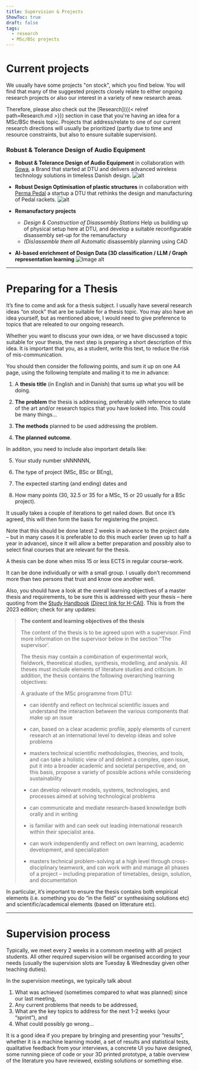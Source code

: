 ```yaml
---
title: Supervision & Projects
ShowToc: true
draft: false
tags:
  - research
  - MSc/BSc projects
---
```



# Current projects
We usually have some projects "on stock", which you find below. You will find that many of the suggested projects closely relate to either ongoing research projects or also our interest in a variety of new research areas. 

Therefore, please also check out the [Research]({{< relref path=Research.md >}}) section in case that you're having an idea for a MSc/BSc thesis topic. Projects that address/relate to one of our current research directions will usually be prioritized (partly due to time and resource constraints, but also to ensure suitable supervision). 


###  Robust & Tolerance Design of Audio Equipment

-  **Robust & Tolerance Design of Audio Equipment**
	in collaboration with [Sowa](https://www.sowasound.com/), a Brand that started at DTU and delivers advanced wireless technology solutions in timeless Danish design.
	![alt](https://images.squarespace-cdn.com/content/v1/64f72746c655ff0cf5caeed1/33220060-297f-4f45-91c2-340e23db7475/Explosion+live6.png?format=2500w)
  
- **Robust Design Optimisation of plastic structures**
	  in collaboration with [Perma Pedal](https://permapadel.com/) a startup a DTU that rethinks the design and manufacturing of Pedal rackets. 
	![alt](https://cdn.shopify.com/s/files/1/0862/7152/5212/files/LUT2-12.jpg?v=1743267797&width=1440)
  
 
- **Remanufactory projects**
	- *Design & Construction of Disassembly Stations* 
	  Help us building up of physical setup here at DTU, and develop a suitable reconfigurable disassembly set-up for the remanufactury
	- *(Dis)assemble them all*
	  Automatic disassembly planning using CAD

- **AI-based enrichment of Design Data (3D classification / LLM / Graph representation learning** 
  ![Image alt](/images/azembra.png)



---

# Preparing for a Thesis

It’s fine to come and ask for a thesis subject. I usually have several research ideas “on stock” that are be suitable for a thesis topic. You may also have an idea yourself, but as mentioned above, I would need to give preference to topics that are releated to our ongoing research.

Whether you want to discuss your own idea, or we have discussed a topic suitable for your thesis, the next step is preparing a short description of this idea. It is important that you, as a student, write this text, to reduce the risk of mis-communication.

You should then consider the following points, and sum it up on one A4 page, using the following template and mailing it to me in advance:

1. A **thesis title** (in English and in Danish) that sums up what you will be doing.
    
2. **The problem** the thesis is addressing, preferably with reference to state of the art and/or research topics that you have looked into. This could be many things…
    
3. **The methods** planned to be used addressing the problem.
    
4. **The planned outcome**.
    

In additon, you need to include also important details like:

5. Your study number sNNNNNN,
    
6. The type of project (MSc, BSc or BEng),
    
7. The expected starting (and ending) dates and
    
8. How many points (30, 32.5 or 35 for a MSc, 15 or 20 usually for a BSc project).
    

It usually takes a couple of iterations to get nailed down. But once it’s agreed, this will then form the basis for registering the project.

Note that this should be done latest 2 weeks in advance to the project date – but in many cases it is preferable to do this much earlier (even up to half a year in advance), since it will allow a better preparation and possibly also to select final courses that are relevant for the thesis.

A thesis can be done when miss 15 or less ECTS in regular course-work.

It can be done individually or with a small group. I usually don’t recommend more than two persons that trust and know one another well.

Also, you should have a look at the overall learning objectives of a master thesis and requirements, to be sure this is addressed with your thesis – here quoting from the [Study Handbook](https://studieinformation.dtu.dk/) [(Direct link for H-CAI)](https://studieinformation.dtu.dk/english/master-of-science-in-engineering/human-centered-artificial-intelligence/programme-specification#Master's_thesis). This is from the 2023 edition; check for any updates:

> **The content and learning objectives of the thesis**
> 
> The content of the thesis is to be agreed upon with a supervisor. Find more information on the supervisor below in the section ‘’The supervisor’.
> 
> The thesis may contain a combination of experimental work, fieldwork, theoretical studies, synthesis, modelling, and analysis. All theses must include elements of literature studies and criticism. In addition, the thesis contains the following overarching learning objectives:
> 
> A graduate of the MSc programme from DTU:
> 
> - can identify and reflect on technical scientific issues and understand the interaction between the various components that make up an issue
>     
> - can, based on a clear academic profile, apply elements of current research at an international level to develop ideas and solve problems
>     
> - masters technical scientific methodologies, theories, and tools, and can take a holistic view of and delimit a complex, open issue, put it into a broader academic and societal perspective, and, on this basis, propose a variety of possible actions while considering sustainability
>     
> - can develop relevant models, systems, technologies, and processes aimed at solving technological problems
>     
> - can communicate and mediate research-based knowledge both orally and in writing
>     
> - is familiar with and can seek out leading international research within their specialist area.
>     
> - can work independently and reflect on own learning, academic development, and specialization
>     
> - masters technical problem-solving at a high level through cross-disciplinary teamwork, and can work with and manage all phases of a project – including preparation of timetables, design, solution, and documentation
>     

In particular, it’s important to ensure the thesis contains both empirical elements (i.e. something you do “in the field” or synthesising solutions etc) and scientific/academical elements (based on litterature etc).

---

# Supervision process

Typically, we meet every 2 weeks in a commom meeting with all project students. All other required supervision will be organised according to your needs (usually the supervision slots are Tuesday & Wednesday given other teaching duties).

In the supervision meetings, we typically talk about

1. What was achieved (sometimes compared to what was planned) since our last meeting,
2. Any current problems that needs to be addressed,
3. What are the key topics to address for the next 1-2 weeks (your “sprint”), and
4. What could possibly go wrong…

It is a good idea if you prepare by bringing and presenting your “results”, whether it is a machine learning model, a set of results and statistical tests, qualitative feedback from your interviews, a concrete UI you have designed, some running piece of code or your 3D printed prototype, a table overview of the literature you have reviewed, existing solutions or something else.

